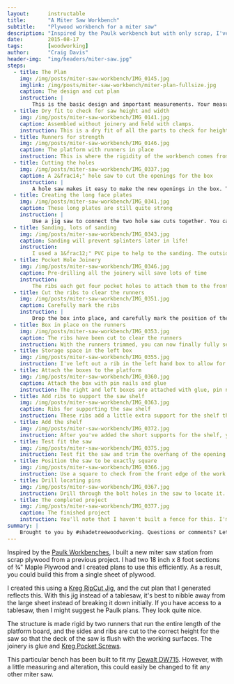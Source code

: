 ```yaml
---
layout:      instructable
title:       "A Miter Saw Workbench"
subtitle:    "Plywood workbench for a miter saw"
description: "Inspired by the Paulk workbench but with only scrap, I've built a stable and flat work surface."
date:        2015-08-17
tags:        [woodworking]
author:      "Craig Davis"
header-img:  "img/headers/miter-saw.jpg"
steps:
  - title: The Plan
    img: /img/posts/miter-saw-workbench/IMG_0145.jpg
    imglink: /img/posts/miter-saw-workbench/miter-plan-fullsize.jpg
    caption: The design and cut plan
    instruction: |
        This is the basic design and important measurements. Your measurements will be different based on the saw. The runner height + your saw deck gives you the height from the top of the bottom platform surface to the top of the work surface. Be careful to measure your plywood! This was built from maple ply that was actually &frac34;. Many plywoods measure between a sixteenth and a thirty-second under. When in doubt, make the box a little tall and then shim the saw upwards.
  - title: Dry fit to check for saw height and width
    img: /img/posts/miter-saw-workbench/IMG_0141.jpg
    caption: Assembled without joinery and held with clamps.
    instruction: This is a dry fit of all the parts to check for height and sizes. Note that with the runners in place, you cannot place the internal ribs. In the plans, there is a 1" overhang of the top work surfaces. This allows the opening for the top of the saw to be fine tuned. At this stage, you can do the initial tuning of this, and in the final step you can do the final fitting of the saw into it's new home.
  - title: Runners for strength
    img: /img/posts/miter-saw-workbench/IMG_0146.jpg
    caption: The platform with runners in place
    instruction: This is where the rigidity of the workbench comes from. This prevents the two end boxes from flexing the center open space. The runners are secured with glue and pocket screws. Be certain that they are cut to length to allow a rib to be placed on each end. The internal ribs will have slots cut into them for the runners, the end ribs should be full. This means that the runners are cut to the length of the platform less twice the thickness of your plywood.
  - title: Cutting the holes
    img: /img/posts/miter-saw-workbench/IMG_0337.jpg
    caption: A 2&frac14;" hole saw to cut the openings for the box
    instruction: |
        A hole saw makes it easy to make the new openings in the box. The plans use five matching ribs, and it's best to [make a template](/img/posts/miter-saw-workbench/IMG_0336.jpg) so that they all match.
  - title: Creating the long face plates
    img: /img/posts/miter-saw-workbench/IMG_0341.jpg
    caption: These long plates are still quite strong
    instruction: |
        Use a jig saw to connect the two hole saw cuts together. You can see the cutouts on the ground in ths photo. Take your time and draw a line connecting the edges of the two holes that you've cut. It will help you cut a straight line with the jigsaw.
  - title: Sanding, lots of sanding
    img: /img/posts/miter-saw-workbench/IMG_0343.jpg
    caption: Sanding will prevent splinters later in life!
    instruction:
        I used a 1&frac12;" PVC pipe to help to the sanding. The outside diameter is about 2" and so this was perfect for these holes. One day I'll have a oscillating spindle sander, but for now&hellip; In addition to sanding the cuts smooth, I eased the edges of the plywood quite a bit. The holes will be used to pickup and move this around and it'll make it easier on your hands.
  - title: Pocket Hole Joinery
    img: /img/posts/miter-saw-workbench/IMG_0346.jpg
    caption: Pre-drilling all the joinery will save lots of time
    instruction:
        The ribs each get four pocket holes to attach them to the front and rear plates. These can all be drilled before assembly. Remember to drill them on the uglier side of the plywood. You can see some plywood tearout in this photo that will be hidden after assembly. Assemble the boxes as normal with pocket screws. First assemble the ribs on the end to the face plate with glue and screws, and then in the left box add the internal rib. Once you've built the box attach it to the top work surface with more pocket screws.
  - title: Cut the ribs to clear the runners
    img: /img/posts/miter-saw-workbench/IMG_0351.jpg
    caption: Carefully mark the ribs
    instruction: |
        Drop the box into place, and carefully mark the position of the runners on the ribs. Then, using a saw of your choice cut out the openings for the runner. I have really enjoyed my [pull saw](http://www.irwin.com/tools/handsaws/double-edge-saw) lately.
  - title: Box in place on the runners
    img: /img/posts/miter-saw-workbench/IMG_0353.jpg
    caption: The ribs have been cut to clear the runners
    instruction: With the runners trimmed, you can now finally fully seat the box into their permanent location.
  - title: Storage space in the left box
    img: /img/posts/miter-saw-workbench/IMG_0355.jpg
    instruction: I've left out a rib in the left hand box to allow for a little more storage space. Here you can see my favorite saw in a spot to stash it.
  - title: Attach the boxes to the platform
    img: /img/posts/miter-saw-workbench/IMG_0360.jpg
    caption: Attach the box with pin nails and glue
    instruction: The right and left boxes are attached with glue, pin nails, and held with clamps.
  - title: Add ribs to support the saw shelf
    img: /img/posts/miter-saw-workbench/IMG_0363.jpg
    caption: Ribs for supporting the saw shelf
    instruction: These ribs add a little extra support for the shelf that the saw sits on. These are attached with glue and pocket screws. Note that these can be cut long initially, and then trimmed to fit once the left and right boxes are in place.
  - title: Add the shelf
    img: /img/posts/miter-saw-workbench/IMG_0372.jpg
    instruction: After you've added the short supports for the shelf, you can then trim it and put it into place.
  - title: Test fit the saw
    img: /img/posts/miter-saw-workbench/IMG_0375.jpg
    instruction: Test fit the saw and trim the overhang of the opening until it's snug. Add shims under the saw if needed. We'll attach it later. If you've ended up with the deck of the saw too high, make a new shelf out of &frac12;" plywood and shim until the saw is the correct height.
  - title: Position the saw to be exactly square
    img: /img/posts/miter-saw-workbench/IMG_0366.jpg
    instruction: Use a square to check from the front edge of the work surface to the front edge of the saw. Check both sides and adjust until the saw is perfectly square This will make sure that the saw is sitting square in the center opening.
  - title: Drill locating pins
    img: /img/posts/miter-saw-workbench/IMG_0367.jpg
    instruction: Drill through the bolt holes in the saw to locate it. With this saw, I can use &frac14;" bolts. Flip the board over and use t-nuts appropriate for your bolts in the back side of your holes. A dab of epoxy will help hold them in place. This will make it easy to secure the saw when you're using it. Once you've sorted that, you can attach the shelf to the short runners with screws - no glue this time.
  - title: The completed project
    img: /img/posts/miter-saw-workbench/IMG_0377.jpg
    caption: The finished project
    instruction: You'll note that I haven't built a fence for this. I'm short on space here, and want to be able to flip this over and use it as a workbench. The frame of this is very flat and stable, and so this is a valuable work surface! If this was dedicated only to the miter, I'd certainly add a fence.
summary: |
    Brought to you by #shadetreewoodworking. Questions or comments? Let me know!
---
```


Inspired by the [Paulk Workbenches][paulk], I built a new miter saw station from scrap plywood from a previous project. I had two 18 inch x 8 foot sections of &frac34;" Maple Plywood and I created plans to use this efficiently. As a result, you could build this from a single sheet of plywood.

I created this using a [Kreg RipCut Jig][ripcut], and the cut plan that I generated reflects this. With this jig instead of a tablesaw, it's best to nibble away from the large sheet instead of breaking it down initially. If you have access to a tablesaw, then I might suggest he Paulk plans. They look quite nice.

The structure is made rigid by two runners that run the entire length of the platform board, and the sides and ribs are cut to the correct height for the saw so that the deck of the saw is flush with the working surfaces. The joinery is glue and [Kreg Pocket Screws][pocket].

This particular bench has been built to fit my [Dewalt DW715][dw715]. However, with a little measuring and alteration, this could easily be changed to fit any other miter saw.

[paulk]: http://www.paulkhomes.com/order-plans.html
[ripcut]: http://amzn.to/1ioE6Et
[pocket]: http://amzn.to/1ioEa7j
[dw715]: http://amzn.to/1K7YDnx
